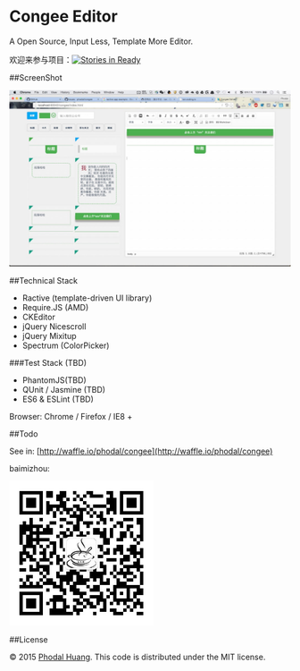 # Congee Editor

A Open Source, Input Less, Template More Editor.

欢迎来参与项目：[![Stories in Ready](https://badge.waffle.io/phodal/congee.svg?label=ready&title=Ready)](http://waffle.io/phodal/congee)

##ScreenShot

![Screenshot](docs/screenshot.jpg)

##Technical Stack

- Ractive (template-driven UI library)
- Require.JS (AMD)
- CKEditor
- jQuery Nicescroll
- jQuery Mixitup
- Spectrum (ColorPicker)

###Test Stack (TBD)

- PhantomJS(TBD)
- QUnit / Jasmine (TBD)
- ES6 & ESLint (TBD)

Browser: Chrome / Firefox / IE8 +

##Todo

See in: [http://waffle.io/phodal/congee](http://waffle.io/phodal/congee)


baimizhou:

![Baimizhou Wechat](baimizhou.jpg)

##License

© 2015 [Phodal Huang](https://www.phodal.com). This code is distributed under the MIT license.
